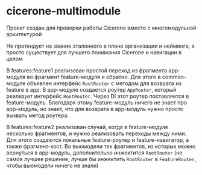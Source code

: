 # cicerone-multimodule
Проект создан для проверки работы Cicerone вместе с многомодульной архитектурой

Не претендует на звание эталонного в плане организации и нейминга, а просто существует для лучшего понимания Cicerone и навигации в целом

В features:feature1 реализован простой переход из фрагмента app-модуля во фрагмент feature-модуля и обратно. Для этого в common-модуле объявлен интерфейс ```RootRouter``` с методом для возврата из feature в app.
В app-модуле создается роутер ```AppRouter```, который реализует интерфейс ```RootRouter```. Через DI этот роутер поставляется в feature-модуль. Благодаря этому feature-модуль ничего не знает про app-модуль, но знает, что для возврата в app-модуль нужно просто вызвать метод роутера.

В features:feature2 реализован случай, когда в feature-модуле несколько фрагментов, и нужно реализовать переходы между ними. Для этого создаются локальные feature-роутер и feature-навигатор, а также фрагмент-хост. 
Во вьюмодели тех фрагментов, из которых можно вернуться в app-модуль, дополнительно инжектится ```RootRouter``` (не самое лучшее решение, лучше бы инжектить ```RootRouter``` в ```FeatureRouter```, чтобы вьюмодели ничего не знали)
